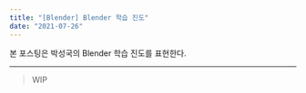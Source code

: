 ```yaml
---
title: "[Blender] Blender 학습 진도"
date: "2021-07-26"
---
```


본 포스팅은 박성국의 Blender 학습 진도를 표현한다.

---

> WIP
